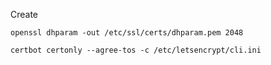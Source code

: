 
Create
```
openssl dhparam -out /etc/ssl/certs/dhparam.pem 2048
```



```
certbot certonly --agree-tos -c /etc/letsencrypt/cli.ini
```
